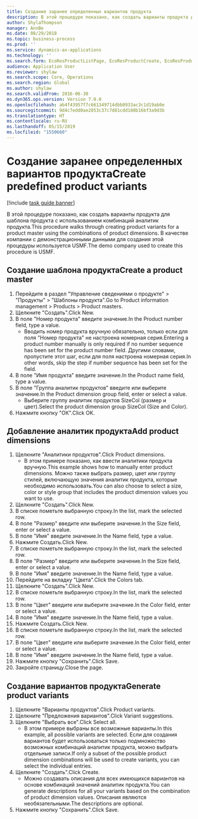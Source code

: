 ```yaml
---
title: Создание заранее определенных вариантов продукта
description: В этой процедуре показано, как создать варианты продукта для шаблона продукта с использованием комбинаций аналитик продукта.
author: ShylaThompson
manager: AnnBe
ms.date: 08/29/2018
ms.topic: business-process
ms.prod: ''
ms.service: dynamics-ax-applications
ms.technology: ''
ms.search.form: EcoResProductListPage, EcoResProductCreate, EcoResProductDetails, EcoResProductMasterDimension, EcoResProductVariants, EcoResProductVariantSuggestions
audience: Application User
ms.reviewer: shylaw
ms.search.scope: Core, Operations
ms.search.region: Global
ms.author: shylaw
ms.search.validFrom: 2016-06-30
ms.dyn365.ops.version: Version 7.0.0
ms.openlocfilehash: ab4f43957f7c661349714dbb0933ac3c1d19ab0e
ms.sourcegitcommit: 9d4c7edd0ae2053c37c7d81cdd180b16bf3a9d3b
ms.translationtype: HT
ms.contentlocale: ru-RU
ms.lasthandoff: 05/15/2019
ms.locfileid: "1550660"
---
```

# <a name="create-predefined-product-variants"></a><span data-ttu-id="ede13-103">Создание заранее определенных вариантов продукта</span><span class="sxs-lookup"><span data-stu-id="ede13-103">Create predefined product variants</span></span>

[!include [task guide banner](../../includes/task-guide-banner.md)]

<span data-ttu-id="ede13-104">В этой процедуре показано, как создать варианты продукта для шаблона продукта с использованием комбинаций аналитик продукта.</span><span class="sxs-lookup"><span data-stu-id="ede13-104">This procedure walks through creating product variants for a product master using the combinations of product dimensions.</span></span> <span data-ttu-id="ede13-105">В качестве компании с демонстрационными данными для создания этой процедуры используется USMF.</span><span class="sxs-lookup"><span data-stu-id="ede13-105">The demo company used to create this procedure is USMF.</span></span>


## <a name="create-a-product-master"></a><span data-ttu-id="ede13-106">Создание шаблона продукта</span><span class="sxs-lookup"><span data-stu-id="ede13-106">Create a product master</span></span>
1. <span data-ttu-id="ede13-107">Перейдите в раздел "Управление сведениями о продукте" > "Продукты" > "Шаблоны продукта".</span><span class="sxs-lookup"><span data-stu-id="ede13-107">Go to Product information management > Products > Product masters.</span></span>
2. <span data-ttu-id="ede13-108">Щелкните "Создать".</span><span class="sxs-lookup"><span data-stu-id="ede13-108">Click New.</span></span>
3. <span data-ttu-id="ede13-109">В поле "Номер продукта" введите значение.</span><span class="sxs-lookup"><span data-stu-id="ede13-109">In the Product number field, type a value.</span></span>
    * <span data-ttu-id="ede13-110">Вводить номер продукта вручную обязательно, только если для поля "Номер продукта" не настроена номерная серия.</span><span class="sxs-lookup"><span data-stu-id="ede13-110">Entering a product number manually is only required if no number sequence has been set for the product number field.</span></span> <span data-ttu-id="ede13-111">Другими словами, пропустите этот шаг, если для поля настроена номерная серия.</span><span class="sxs-lookup"><span data-stu-id="ede13-111">In other words, skip the step if number sequence has been set for the field.</span></span>  
4. <span data-ttu-id="ede13-112">В поле "Имя продукта" введите значение.</span><span class="sxs-lookup"><span data-stu-id="ede13-112">In the Product name field, type a value.</span></span>
5. <span data-ttu-id="ede13-113">В поле "Группа аналитик продуктов" введите или выберите значение.</span><span class="sxs-lookup"><span data-stu-id="ede13-113">In the Product dimension group field, enter or select a value.</span></span>
    * <span data-ttu-id="ede13-114">Выберите группу аналитик продуктов SizeCol (размер и цвет).</span><span class="sxs-lookup"><span data-stu-id="ede13-114">Select the product dimension group SizeCol (Size and Color).</span></span>  
6. <span data-ttu-id="ede13-115">Нажмите кнопку "OК".</span><span class="sxs-lookup"><span data-stu-id="ede13-115">Click OK.</span></span>

## <a name="add-product-dimensions"></a><span data-ttu-id="ede13-116">Добавление аналитик продукта</span><span class="sxs-lookup"><span data-stu-id="ede13-116">Add product dimensions</span></span>
1. <span data-ttu-id="ede13-117">Щелкните "Аналитики продуктов".</span><span class="sxs-lookup"><span data-stu-id="ede13-117">Click Product dimensions.</span></span>
    * <span data-ttu-id="ede13-118">В этом примере показано, как ввести аналитики продукта вручную.</span><span class="sxs-lookup"><span data-stu-id="ede13-118">This example shows how to manually enter product dimensions.</span></span> <span data-ttu-id="ede13-119">Можно также выбрать размер, цвет или группу стилей, включающую значения аналитик продукта, которые необходимо использовать.</span><span class="sxs-lookup"><span data-stu-id="ede13-119">You can also choose to select a size, color or style group that includes the product dimension values you want to use.</span></span>  
2. <span data-ttu-id="ede13-120">Щелкните "Создать".</span><span class="sxs-lookup"><span data-stu-id="ede13-120">Click New.</span></span>
3. <span data-ttu-id="ede13-121">В списке пометьте выбранную строку.</span><span class="sxs-lookup"><span data-stu-id="ede13-121">In the list, mark the selected row.</span></span>
4. <span data-ttu-id="ede13-122">В поле "Размер" введите или выберите значение.</span><span class="sxs-lookup"><span data-stu-id="ede13-122">In the Size field, enter or select a value.</span></span>
5. <span data-ttu-id="ede13-123">В поле "Имя" введите значение.</span><span class="sxs-lookup"><span data-stu-id="ede13-123">In the Name field, type a value.</span></span>
6. <span data-ttu-id="ede13-124">Нажмите Создать.</span><span class="sxs-lookup"><span data-stu-id="ede13-124">Click New.</span></span>
7. <span data-ttu-id="ede13-125">В списке пометьте выбранную строку.</span><span class="sxs-lookup"><span data-stu-id="ede13-125">In the list, mark the selected row.</span></span>
8. <span data-ttu-id="ede13-126">В поле "Размер" введите или выберите значение.</span><span class="sxs-lookup"><span data-stu-id="ede13-126">In the Size field, enter or select a value.</span></span>
9. <span data-ttu-id="ede13-127">В поле "Имя" введите значение.</span><span class="sxs-lookup"><span data-stu-id="ede13-127">In the Name field, type a value.</span></span>
10. <span data-ttu-id="ede13-128">Перейдите на вкладку "Цвета".</span><span class="sxs-lookup"><span data-stu-id="ede13-128">Click the Colors tab.</span></span>
11. <span data-ttu-id="ede13-129">Щелкните "Создать".</span><span class="sxs-lookup"><span data-stu-id="ede13-129">Click New.</span></span>
12. <span data-ttu-id="ede13-130">В списке пометьте выбранную строку.</span><span class="sxs-lookup"><span data-stu-id="ede13-130">In the list, mark the selected row.</span></span>
13. <span data-ttu-id="ede13-131">В поле "Цвет" введите или выберите значение.</span><span class="sxs-lookup"><span data-stu-id="ede13-131">In the Color field, enter or select a value.</span></span>
14. <span data-ttu-id="ede13-132">В поле "Имя" введите значение.</span><span class="sxs-lookup"><span data-stu-id="ede13-132">In the Name field, type a value.</span></span>
15. <span data-ttu-id="ede13-133">Нажмите Создать.</span><span class="sxs-lookup"><span data-stu-id="ede13-133">Click New.</span></span>
16. <span data-ttu-id="ede13-134">В списке пометьте выбранную строку.</span><span class="sxs-lookup"><span data-stu-id="ede13-134">In the list, mark the selected row.</span></span>
17. <span data-ttu-id="ede13-135">В поле "Цвет" введите или выберите значение.</span><span class="sxs-lookup"><span data-stu-id="ede13-135">In the Color field, enter or select a value.</span></span>
18. <span data-ttu-id="ede13-136">В поле "Имя" введите значение.</span><span class="sxs-lookup"><span data-stu-id="ede13-136">In the Name field, type a value.</span></span>
19. <span data-ttu-id="ede13-137">Нажмите кнопку "Сохранить".</span><span class="sxs-lookup"><span data-stu-id="ede13-137">Click Save.</span></span>
20. <span data-ttu-id="ede13-138">Закройте страницу.</span><span class="sxs-lookup"><span data-stu-id="ede13-138">Close the page.</span></span>

## <a name="generate-product-variants"></a><span data-ttu-id="ede13-139">Создание вариантов продукта</span><span class="sxs-lookup"><span data-stu-id="ede13-139">Generate product variants</span></span>
1. <span data-ttu-id="ede13-140">Щелкните "Варианты продуктов".</span><span class="sxs-lookup"><span data-stu-id="ede13-140">Click Product variants.</span></span>
2. <span data-ttu-id="ede13-141">Щелкните "Предложения вариантов".</span><span class="sxs-lookup"><span data-stu-id="ede13-141">Click Variant suggestions.</span></span>
3. <span data-ttu-id="ede13-142">Щелкните "Выбрать все".</span><span class="sxs-lookup"><span data-stu-id="ede13-142">Click Select all.</span></span>
    * <span data-ttu-id="ede13-143">В этом примере выбраны все возможные варианты.</span><span class="sxs-lookup"><span data-stu-id="ede13-143">In this example, all possible variants are selected.</span></span> <span data-ttu-id="ede13-144">Если для создания вариантов будет использоваться только подмножество возможных комбинаций аналитик продукта, можно выбрать отдельные записи.</span><span class="sxs-lookup"><span data-stu-id="ede13-144">If only a subset of the possible product dimension combinations will be used to create variants, you can select the individual entries.</span></span>  
4. <span data-ttu-id="ede13-145">Щелкните "Создать".</span><span class="sxs-lookup"><span data-stu-id="ede13-145">Click Create.</span></span>
    * <span data-ttu-id="ede13-146">Можно создавать описания для всех имеющихся вариантов на основе комбинаций значений аналитик продукта.</span><span class="sxs-lookup"><span data-stu-id="ede13-146">You can generate descriptions for all your variants based on the combination of product dimension values.</span></span> <span data-ttu-id="ede13-147">Описания являются необязательными.</span><span class="sxs-lookup"><span data-stu-id="ede13-147">The descriptions are optional.</span></span>  
5. <span data-ttu-id="ede13-148">Нажмите кнопку "Сохранить".</span><span class="sxs-lookup"><span data-stu-id="ede13-148">Click Save.</span></span>

